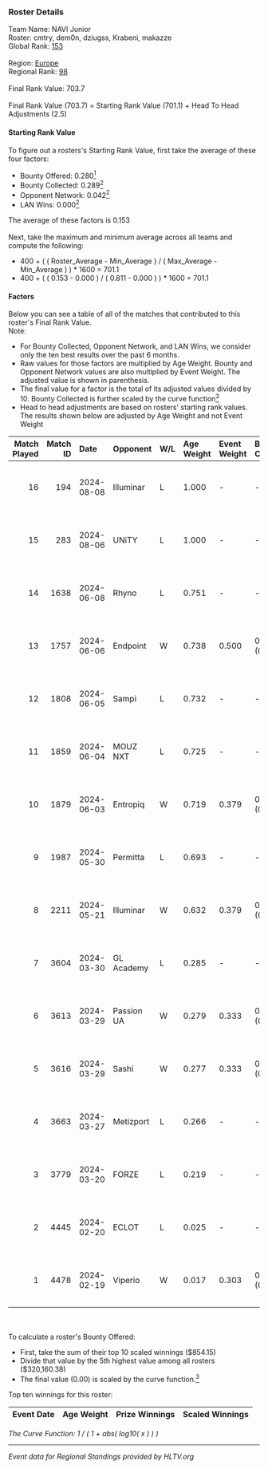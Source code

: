 ### Roster Details<br />
Team Name: NAVI Junior<br />
Roster: cmtry, dem0n, dziugss, Krabeni, makazze<br />
Global Rank: [153](../standings_global_2024_08_14.md)<br />
<br />
Region: [Europe]( ../standings_europe_2024_08_14.md)<br />
Regional Rank: [98]( ../standings_europe_2024_08_14.md)<br />
<br />
Final Rank Value:  703.7<br />
<br />
Final Rank Value (703.7) = Starting Rank Value (701.1) + Head To Head Adjustments (2.5)<br />

#### Starting Rank Value<br />
To figure out a rosters's Starting Rank Value, first take the average of these four factors:<br />
- Bounty Offered: 0.280[<sup>1</sup>](#table2)
- Bounty Collected: 0.289[<sup>2</sup>](#table1)
- Opponent Network: 0.042[<sup>2</sup>](#table1)
- LAN Wins: 0.000[<sup>2</sup>](#table1)

The average of these factors is 0.153<br />
<br />
Next, take the maximum and minimum average across all teams and compute the following:<br />
- 400 + ( ( Roster_Average - Min_Average ) / ( Max_Average - Min_Average ) ) * 1600 = 701.1
- 400 + ( ( 0.153 - 0.000 ) / ( 0.811 - 0.000 ) ) * 1600 = 701.1


#### Factors<br />
Below you can see a table of all of the matches that contributed to this roster's Final Rank Value.<br />
Note:<br />

- For Bounty Collected, Opponent Network, and LAN Wins, we consider only the ten best results over the past 6 months.
- Raw values for those factors are multiplied by Age Weight. Bounty and Opponent Network values are also multiplied by Event Weight. The adjusted value is shown in parenthesis.
- The final value for a factor is the total of its adjusted values divided by 10. Bounty Collected is further scaled by the curve function[<sup>3</sup>](#curveFunction)
- Head to head adjustments are based on rosters' starting rank values. The results shown below are adjusted by Age Weight and not Event Weight
<span id="table1"></span><br />


| Match Played | Match ID | Date       | Opponent   | W/L | Age Weight | Event Weight | Bounty Collected | Opponent Network | LAN Wins  | H2H Adj. | Roster                                   |
| -: | -: | :- | :- | :- | :- | :- | :- | :- | :- | -: | :- |
|           16 |      194 | 2024-08-08 | Illuminar  | L   | 1.000      | -            | -                | -                | -         |    -8.86 | cmtry, dem0n, dziugss, Krabeni, makazze  |
|           15 |      283 | 2024-08-06 | UNiTY      | L   | 1.000      | -            | -                | -                | -         |    -7.18 | cmtry, dem0n, dziugss, Krabeni, makazze  |
|           14 |     1638 | 2024-06-08 | Rhyno      | L   | 0.751      | -            | -                | -                | -         |    -5.09 | cmtry, dem0n, dziugss, froz1k, Krabeni   |
|           13 |     1757 | 2024-06-06 | Endpoint   | W   | 0.738      | 0.500        | 0.042 (0.016)    | 0.591 (0.218)    | 0 (0.000) |    17.71 | cmtry, dem0n, dziugss, froz1k, Krabeni   |
|           12 |     1808 | 2024-06-05 | Sampi      | L   | 0.732      | -            | -                | -                | -         |    -5.93 | cmtry, dem0n, dziugss, froz1k, Krabeni   |
|           11 |     1859 | 2024-06-04 | MOUZ NXT   | L   | 0.725      | -            | -                | -                | -         |    -2.59 | cmtry, dem0n, dziugss, froz1k, Krabeni   |
|           10 |     1879 | 2024-06-03 | Entropiq   | W   | 0.719      | 0.379        | 0.000 (0.000)    | 0.026 (0.007)    | 0 (0.000) |     3.42 | cmtry, dem0n, dziugss, froz1k, Krabeni   |
|            9 |     1987 | 2024-05-30 | Permitta   | L   | 0.693      | -            | -                | -                | -         |    -5.52 | cmtry, dem0n, dziugss, froz1k, Krabeni   |
|            8 |     2211 | 2024-05-21 | Illuminar  | W   | 0.632      | 0.379        | 0.011 (0.003)    | 0.405 (0.097)    | 0 (0.000) |    14.09 | cmtry, dem0n, dziugss, froz1k, Krabeni   |
|            7 |     3604 | 2024-03-30 | GL Academy | L   | 0.285      | -            | -                | -                | -         |    -4.33 | dem0n, dezt, Krabeni, Magic, makazze     |
|            6 |     3613 | 2024-03-29 | Passion UA | W   | 0.279      | 0.333        | 0.168 (0.016)    | 1.000 (0.093)    | 0 (0.000) |     7.62 | dem0n, dezt, Krabeni, Magic, makazze     |
|            5 |     3616 | 2024-03-29 | Sashi      | W   | 0.277      | 0.333        | 0.008 (0.001)    | 0.019 (0.002)    | 0 (0.000) |     3.97 | dem0n, dezt, Krabeni, Magic, makazze     |
|            4 |     3663 | 2024-03-27 | Metizport  | L   | 0.266      | -            | -                | -                | -         |    -2.82 | dem0n, dezt, Krabeni, Magic, makazze     |
|            3 |     3779 | 2024-03-20 | FORZE      | L   | 0.219      | -            | -                | -                | -         |    -2.02 | dem0n, froz1k, Krabeni, Magic, makazze   |
|            2 |     4445 | 2024-02-20 | ECLOT      | L   | 0.025      | -            | -                | -                | -         |    -0.04 | alkarenn, dem0n, Krabeni, Magic, makazze |
|            1 |     4478 | 2024-02-19 | Viperio    | W   | 0.017      | 0.303        | 0.000 (0.000)    | 0.000 (0.000)    | 0 (0.000) |     0.09 | alkarenn, dem0n, Krabeni, Magic, makazze |

<br />
<span id="table2"></span><br />
To calculate a roster's Bounty Offered:<br />

- First, take the sum of their top 10 scaled winnings ($854.15)
- Divide that value by the 5th highest value among all rosters ($320,160.38)
- The final value (0.00) is scaled by the curve function.[<sup>3</sup>](#curveFunction)

Top ten winnings for this roster:<br />

| Event Date | Age Weight | Prize Winnings | Scaled Winnings |
| :- | -: | :- | :- |


<span id="curveFunction"></span>_The Curve Function: 1 / ( 1 + abs( log10( x ) ) )_<br />

---
_Event data for Regional Standings provided by HLTV.org_<br />
